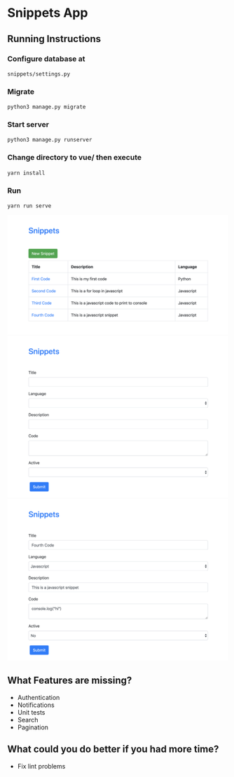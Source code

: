 # Snippets App

## Running Instructions
### Configure database at
```
snippets/settings.py
```

### Migrate
```
python3 manage.py migrate
```

### Start server
```
python3 manage.py runserver
```

### Change directory to vue/ then execute
```
yarn install
```

### Run
```
yarn run serve
```

![Screenshot](Screenshot1.png)
![Screenshot](Screenshot2.png)
![Screenshot](Screenshot3.png)

## What Features are missing?
* Authentication
* Notifications
* Unit tests
* Search
* Pagination

## What could you do better if you had more time?
* Fix lint problems
